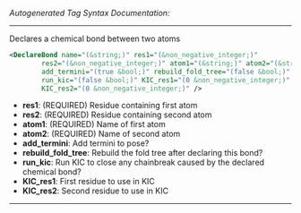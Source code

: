 _Autogenerated Tag Syntax Documentation:_

---
Declares a chemical bond between two atoms

```xml
<DeclareBond name="(&string;)" res1="(&non_negative_integer;)"
        res2="(&non_negative_integer;)" atom1="(&string;)" atom2="(&string;)"
        add_termini="(true &bool;)" rebuild_fold_tree="(false &bool;)"
        run_kic="(false &bool;)" KIC_res1="(0 &non_negative_integer;)"
        KIC_res2="(0 &non_negative_integer;)" />
```

-   **res1**: (REQUIRED) Residue containing first atom
-   **res2**: (REQUIRED) Residue containing second atom
-   **atom1**: (REQUIRED) Name of first atom
-   **atom2**: (REQUIRED) Name of second atom
-   **add_termini**: Add termini to pose?
-   **rebuild_fold_tree**: Rebuild the fold tree after declaring this bond?
-   **run_kic**: Run KIC to close any chainbreak caused by the declared chemical bond?
-   **KIC_res1**: First residue to use in KIC
-   **KIC_res2**: Second residue to use in KIC

---
